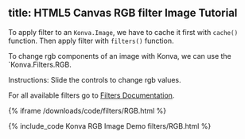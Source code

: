title: HTML5 Canvas RGB filter Image Tutorial
---

To apply filter to an `Konva.Image`, we have to cache it first with `cache()`
function. Then apply filter with `filters()` function.

To change rgb components of an image with Konva, we can use the `Konva.Filters.RGB.

Instructions: Slide the controls to change rgb values.

For all available filters go to [Filters Documentation](/api/Konva.Filters.html).

{% iframe /downloads/code/filters/RGB.html %}

{% include_code Konva RGB Image Demo filters/RGB.html %}